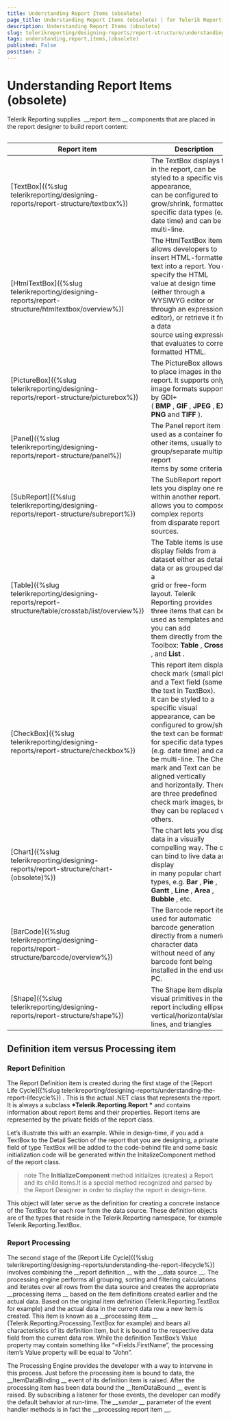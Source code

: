 ```yaml
---
title: Understanding Report Items (obsolete)
page_title: Understanding Report Items (obsolete) | for Telerik Reporting Documentation
description: Understanding Report Items (obsolete)
slug: telerikreporting/designing-reports/report-structure/understanding-report-items-(obsolete)
tags: understanding,report,items,(obsolete)
published: False
position: 2
---
```


# Understanding Report Items (obsolete)



Telerik Reporting supplies 
__report item
__ components that are placed in the report designer to build report 
      	content: 


## 


| Report item | Description |
| ------ | ------ |
|[TextBox]({%slug telerikreporting/designing-reports/report-structure/textbox%})|The TextBox displays text in the report, can be styled to a specific visual appearance, <br/>  	can be configured to grow/shrink, formatted for specific data types (e.g. date time) and can be multi-line.|
|[HtmlTextBox]({%slug telerikreporting/designing-reports/report-structure/htmltextbox/overview%})|The HtmlTextBox item allows developers to insert HTML-formatted text into a report. You can specify the HTML <br/>   	value at design time (either through a WYSIWYG editor or through an expression editor), or retrieve it from a data <br/>   	source using expression that evaluates to correctly formatted HTML.|
|[PictureBox]({%slug telerikreporting/designing-reports/report-structure/picturebox%})|The PictureBox allows you to place images in the report. It supports only image formats supported by GDI+ <br/>   	( __BMP__ , __GIF__ , __JPEG__ , __EXIF__ , __PNG__ and __TIFF__ ).|
|[Panel]({%slug telerikreporting/designing-reports/report-structure/panel%})|The Panel report item is used as a container for other items, usually to group/separate multiple report <br/>   	items by some criteria.|
|[SubReport]({%slug telerikreporting/designing-reports/report-structure/subreport%})|The SubReport report item lets you display one report within another report. This allows you to compose <br/>   	complex reports from disparate report sources.|
|[Table]({%slug telerikreporting/designing-reports/report-structure/table/crosstab/list/overview%})|The Table items is used to display fields from a dataset either as detail data or as grouped data in a <br/>   	grid or free-form layout. Telerik Reporting provides three items that can be used as templates and you can add <br/>   	them directly from the Toolbox: __Table__ , __Crosstab__ , and __List__ .|
|[CheckBox]({%slug telerikreporting/designing-reports/report-structure/checkbox%})|This report item displays a check mark (small picture) and a Text field (same as the text in TextBox). <br/>   	It can be styled to a specific visual appearance, can be configured to grow/shrink, the text can be formatted <br/>   	for specific data types (e.g. date time) and can be multi-line. The Check mark and Text can be aligned vertically <br/>   	and horizontally. There are three predefined check mark images, but they can be replaced with others.|
|[Chart]({%slug telerikreporting/designing-reports/report-structure/chart-(obsolete)%})|The chart lets you display data in a visually compelling way. The chart can bind to live data and display <br/>   	in many popular chart types, e.g. __Bar__ , __Pie__ , __Gantt__ , __Line__ , __Area__ , __Bubble__ , etc.|
|[BarCode]({%slug telerikreporting/designing-reports/report-structure/barcode/overview%})|The Barcode report item is used for automatic barcode generation directly from a numeric or character data <br/>   	without need of any barcode font being installed in the end user's PC.|
|[Shape]({%slug telerikreporting/designing-reports/report-structure/shape%})|The Shape item displays visual primitives in the report including ellipse, vertical/horizontal/slanting lines, and triangles|




## Definition item versus Processing item

### Report Definition

The Report Definition item is created during the first stage of the 
[Report Life Cycle]({%slug telerikreporting/designing-reports/understanding-the-report-lifecycle%})
. This is the actual .NET class that represents the report. It is always a subclass 
__*Telerik.Reporting.Report
*__ and contains information about report items and their properties. Report items are represented by the private fields of the report class.


Let’s illustrate this with an example. While in design-time, if you add a TextBox to the Detail Section of the report that you are designing, a private field of type TextBox will be added to the code-behind file and some basic initialization code will be generated within the InitalizeComponent method of the report class.


>note The  __InitializeComponent__  method initializes (creates) a Report and its child items.It is a special method recognized and parsed by the Report Designer in order to display the report in design-time.


This object will later serve as the definition for creating a concrete instance of the TextBox for each row form the data source. These definition objects are of the types that reside in the Telerik.Reporting namespace, for example Telerik.Reporting.TextBox.


### Report Processing

The second stage of the 
[Report Life Cycle]({%slug telerikreporting/designing-reports/understanding-the-report-lifecycle%})
 involves combining the 
__report definition
__ with the 
__data source
__. The processing engine performs all grouping, sorting and filtering calculations and iterates over all rows from the data source and creates the appropriate 
__processing items
__ based on the item definitions created earlier and the actual data. Based on the original item definition (Telerik.Reporting.TextBox for example) and the actual data in the current data row a new item is created. This item is known as a 
__processing item
__ (Telerik.Reporting.Processing.TextBox for example) and bears all characteristics of its definition item, but it is bound to the respective data field from the current data row. While the definition TextBox’s Value property may contain something like “=Fields.FirstName”, the processing item’s Value property will be equal to “John”.


The Processing Engine provides the developer with a way to intervene in this process. Just before the processing item is bound to data, the 
__ItemDataBinding
__ event of its definition item is raised. After the processing item has been data bound the 
__ItemDataBound
__ event is raised. By subscribing a listener for those events, the developer can modify the default behavior at run-time. The 
*__sender
__* parameter of the event handler methods is in fact the 
__processing report item
__.

